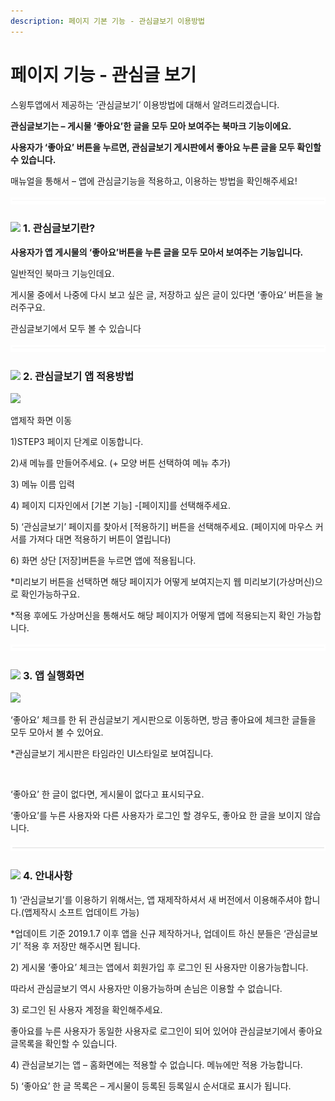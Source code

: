 ```yaml
---
description: 페이지 기본 기능 - 관심글보기 이용방법
---
```


# 페이지 기능 - 관심글 보기

스윙투앱에서 제공하는 ‘관심글보기’ 이용방법에 대해서 알려드리겠습니다.

**관심글보기는 – 게시물 ‘좋아요’한 글을 모두 모아 보여주는 북마크 기능이에요.**

**사용자가 ‘좋아요’ 버튼을 누르면, 관심글보기 게시판에서 좋아요 누른 글을 모두 확인할 수 있습니다.**

매뉴얼을 통해서 – 앱에 관심글기능을 적용하고, 이용하는 방법을 확인해주세요!

![](../../../.gitbook/assets/수평성.PNG)

### ![](https://wp.swing2app.co.kr/wp-content/uploads/2018/09/%EB%8B%A8%EB%9D%BD1-1.png) **1. 관심글보기란?**

**사용자가 앱 게시물의 ‘좋아요’버튼을 누른 글을 모두 모아서 보여주는 기능입니다.**

일반적인 북마크 기능인데요.

게시물 중에서 나중에 다시 보고 싶은 글, 저장하고 싶은 글이 있다면 ‘좋아요’ 버튼을 눌러주구요.

관심글보기에서 모두 볼 수 있습니다

![](../../../.gitbook/assets/수평성.PNG)

### ![](https://wp.swing2app.co.kr/wp-content/uploads/2018/09/%EB%8B%A8%EB%9D%BD1-1.png) **2. 관심글보기 앱 적용방법**

![](https://wp.swing2app.co.kr/wp-content/uploads/2022/07/%EA%B4%80%EC%8B%AC%EA%B8%80%EB%B3%B4%EA%B8%B0.png)

앱제작 화면 이동

1\)STEP3 페이지 단계로 이동합니다.

2\)새 메뉴를 만들어주세요. (+ 모양 버튼 선택하여 메뉴 추가)

3\) 메뉴 이름 입력

4\) 페이지 디자인에서 \[기본 기능] -\[페이지]를 선택해주세요.&#x20;

5\) ‘관심글보기’ 페이지를 찾아서 \[적용하기] 버튼을 선택해주세요. (페이지에 마우스 커서를 가져다 대면 적용하기 버튼이 열립니다)

6\) 화면 상단 \[저장]버튼을 누르면 앱에 적용됩니다.

\*미리보기 버튼을 선택하면 해당 페이지가 어떻게 보여지는지 웹 미리보기(가상머신)으로 확인가능하구요.

\*적용 후에도 가상머신을 통해서도 해당 페이지가 어떻게 앱에 적용되는지 확인 가능합니다.

![](../../../.gitbook/assets/수평성.PNG)

### ![](https://wp.swing2app.co.kr/wp-content/uploads/2018/09/%EB%8B%A8%EB%9D%BD1-1.png) **3. 앱 실행화면**

![](https://wp.swing2app.co.kr/wp-content/uploads/2019/01/%EA%B4%80%EC%8B%AC%EA%B8%80%EB%B3%B4%EA%B8%B0%EC%95%B1%EC%8B%A4%ED%96%89%ED%99%94%EB%A9%B43.png)

‘좋아요’ 체크를 한 뒤 관심글보기 게시판으로 이동하면, 방금 좋아요에 체크한 글들을 모두 모아서 볼 수 있어요.

\*관심글보기 게시판은 타임라인 UI스타일로 보여집니다.



<div align="left">

<img src="https://wp.swing2app.co.kr/wp-content/uploads/2019/01/%EA%B4%80%EC%8B%AC%EA%B8%80%EB%B3%B4%EA%B8%B0%EC%95%B1%EC%8B%A4%ED%96%89%ED%99%94%EB%A9%B41.png" alt="">

</div>

‘좋아요’ 한 글이 없다면, 게시물이 없다고 표시되구요.

‘좋아요’를 누른 사용자와 다른 사용자가 로그인 할 경우도, 좋아요 한 글을 보이지 않습니다.

![](../../../.gitbook/assets/수평성.PNG)

### ![](https://wp.swing2app.co.kr/wp-content/uploads/2018/09/%EB%8B%A8%EB%9D%BD1-1.png) **4. 안내사항**

1\) ‘관심글보기’를 이용하기 위해서는, 앱 재제작하셔서 새 버전에서 이용해주셔야 합니다.(앱제작시 소프트 업데이트 가능)

\*업데이트 기준 2019.1.7 이후 앱을 신규 제작하거나, 업데이트 하신 분들은 ‘관심글보기’ 적용 후 저장만 해주시면 됩니다.

2\) 게시물 ‘좋아요’ 체크는 앱에서 회원가입 후 로그인 된 사용자만 이용가능합니다.

따라서 관심글보기 역시 사용자만 이용가능하며 손님은 이용할 수 없습니다.

3\) 로그인 된 사용자 계정을 확인해주세요.

좋아요를 누른 사용자가 동일한 사용자로 로그인이 되어 있어야 관심글보기에서 좋아요 글목록을 확인할 수 있습니다.

4\) 관심글보기는 앱 – 홈화면에는 적용할 수 없습니다. 메뉴에만 적용 가능합니다.

5\) ‘좋아요’ 한 글 목록은 – 게시물이 등록된 등록일시 순서대로 표시가 됩니다.



